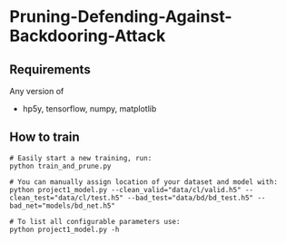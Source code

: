 # Pruning-Defending-Against-Backdooring-Attack
 
## Requirements
Any version of
- hp5y, tensorflow, numpy, matplotlib

## How to train
```
# Easily start a new training, run: 
python train_and_prune.py

# You can manually assign location of your dataset and model with: 
python project1_model.py --clean_valid="data/cl/valid.h5" --clean_test="data/cl/test.h5" --bad_test="data/bd/bd_test.h5" --bad_net="models/bd_net.h5"

# To list all configurable parameters use: 
python project1_model.py -h
